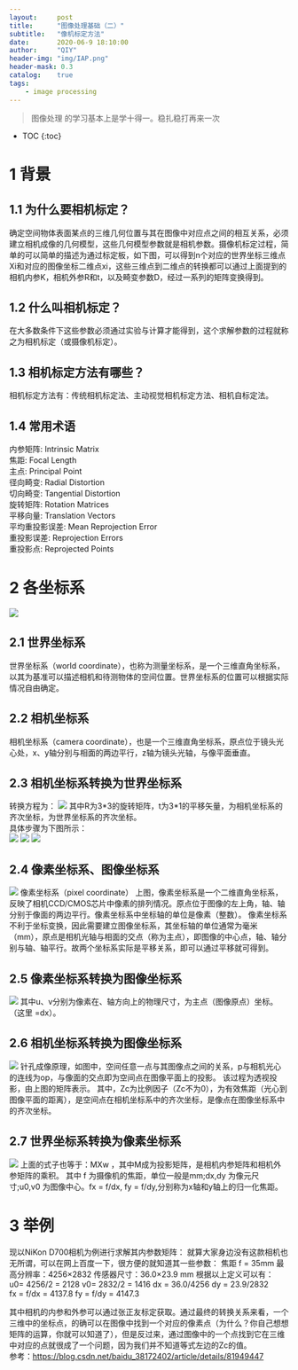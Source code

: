 ```yaml
---
layout:     post
title:      "图像处理基础（二）"
subtitle:   "像机标定方法"
date:       2020-06-9 18:10:00
author:     "QIY"
header-img: "img/IAP.png"
header-mask: 0.3 
catalog:    true
tags:
    - image processing 
---
```



> 图像处理 的学习基本上是学十得一。稳扎稳打再来一次

* TOC
{:toc}

# 1 背景

## 1.1 为什么要相机标定？<br />
确定空间物体表面某点的三维几何位置与其在图像中对应点之间的相互关系，必须建立相机成像的几何模型，这些几何模型参数就是相机参数。摄像机标定过程，简单的可以简单的描述为通过标定板，如下图，可以得到n个对应的世界坐标三维点Xi和对应的图像坐标二维点xi，这些三维点到二维点的转换都可以通过上面提到的相机内参K，相机外参R和t，以及畸变参数D，经过一系列的矩阵变换得到。<br />
## 1.2 什么叫相机标定？
在大多数条件下这些参数必须通过实验与计算才能得到，这个求解参数的过程就称之为相机标定（或摄像机标定）。
## 1.3 相机标定方法有哪些？
相机标定方法有：传统相机标定法、主动视觉相机标定方法、相机自标定法。
## 1.4 常用术语
内参矩阵: Intrinsic Matrix<br />
焦距: Focal Length<br />
主点: Principal Point<br />
径向畸变: Radial Distortion<br />
切向畸变: Tangential Distortion<br />
旋转矩阵: Rotation Matrices<br />
平移向量: Translation Vectors<br />
平均重投影误差: Mean Reprojection Error<br />
重投影误差: Reprojection Errors<br />
重投影点: Reprojected Points<br />
# 2 各坐标系
![](/img/in-post/200609_IAP_Cam_cali/4c570ee2f679076f4d16e05c3eca29fa.png)
## 2.1 世界坐标系
世界坐标系（world
coordinate），也称为测量坐标系，是一个三维直角坐标系，以其为基准可以描述相机和待测物体的空间位置。世界坐标系的位置可以根据实际情况自由确定。
## 2.2 相机坐标系
相机坐标系（camera
coordinate），也是一个三维直角坐标系，原点位于镜头光心处，x、y轴分别与相面的两边平行，z轴为镜头光轴，与像平面垂直。
## 2.3 相机坐标系转换为世界坐标系
转换方程为：
![](/img/in-post/200609_IAP_Cam_cali/37b38a90f2bf4455de177fef6bcba42d.png)
其中R为3\*3的旋转矩阵，t为3\*1的平移矢量，为相机坐标系的齐次坐标，为世界坐标系的齐次坐标。<br />
具体步骤为下图所示：<br />
![](/img/in-post/200609_IAP_Cam_cali/3453ba3e216763fe4796f6cdf659fa4b.png)
![](/img/in-post/200609_IAP_Cam_cali/182e178c7c500d26f405ae1011b9641e.png)
![](/img/in-post/200609_IAP_Cam_cali/ff72324ca8daf1c56278f75804a41a7f.png)
## 2.4 像素坐标系、图像坐标系
![](/img/in-post/200609_IAP_Cam_cali/cbd125eafac26f5fffcbe58cc6d7caea.png)
像素坐标系（pixel coordinate）
上图，像素坐标系是一个二维直角坐标系，反映了相机CCD/CMOS芯片中像素的排列情况。原点位于图像的左上角，轴、轴分别于像面的两边平行。像素坐标系中坐标轴的单位是像素（整数）。
像素坐标系不利于坐标变换，因此需要建立图像坐标系，其坐标轴的单位通常为毫米（mm），原点是相机光轴与相面的交点（称为主点），即图像的中心点，轴、轴分别与轴、轴平行。故两个坐标系实际是平移关系，即可以通过平移就可得到。
## 2.5 像素坐标系转换为图像坐标系
![](/img/in-post/200609_IAP_Cam_cali/3ff8704893d2239ee8907f8735ca817f.png)
其中u、v分别为像素在、轴方向上的物理尺寸，为主点（图像原点）坐标。（这里 =dx）。
## 2.6 相机坐标系转换为图像坐标系
![](/img/in-post/200609_IAP_Cam_cali/6663812c314bb7f49a6d658f403b06aa.png)
针孔成像原理，如图中，空间任意一点与其图像点之间的关系，p与相机光心
的连线为op，与像面的交点即为空间点在图像平面上的投影。
该过程为透视投影，由上图的矩阵表示。
其中，Zc为比例因子（Zc不为0），为有效焦距（光心到图像平面的距离），是空间点在相机坐标系中的齐次坐标，是像点在图像坐标系中的齐次坐标。
## 2.7 世界坐标系转换为像素坐标系
![](/img/in-post/200609_IAP_Cam_cali/0c66c7129415f7a80f607b05356a3254.png)
上面的式子也等于：MXw ，其中M成为投影矩阵，是相机内参矩阵和相机外参矩阵的乘积。
其中 f 为摄像机的焦距，单位一般是mm;dx,dy 为像元尺寸;u0,v0 为图像中心。fx =
f/dx, fy = f/dy,分别称为x轴和y轴上的归一化焦距。

# 3 举例
现以NiKon D700相机为例进行求解其内参数矩阵：
就算大家身边没有这款相机也无所谓，可以在网上百度一下，很方便的就知道其一些参数：
焦距 f = 35mm 最高分辨率：4256×2832 传感器尺寸：36.0×23.9 mm
根据以上定义可以有：<br />
u0= 4256/2 = 2128 v0= 2832/2 = 1416 dx = 36.0/4256 dy = 23.9/2832 <br />
fx = f/dx = 4137.8 fy = f/dy = 4147.3

其中相机的内参和外参可以通过张正友标定获取。通过最终的转换关系来看，一个三维中的坐标点，的确可以在图像中找到一个对应的像素点（为什么？你自己想想矩阵的运算，你就可以知道了），但是反过来，通过图像中的一个点找到它在三维中对应的点就很成了一个问题，因为我们并不知道等式左边的Zc的值。<br />
参考：<https://blog.csdn.net/baidu_38172402/article/details/81949447>

